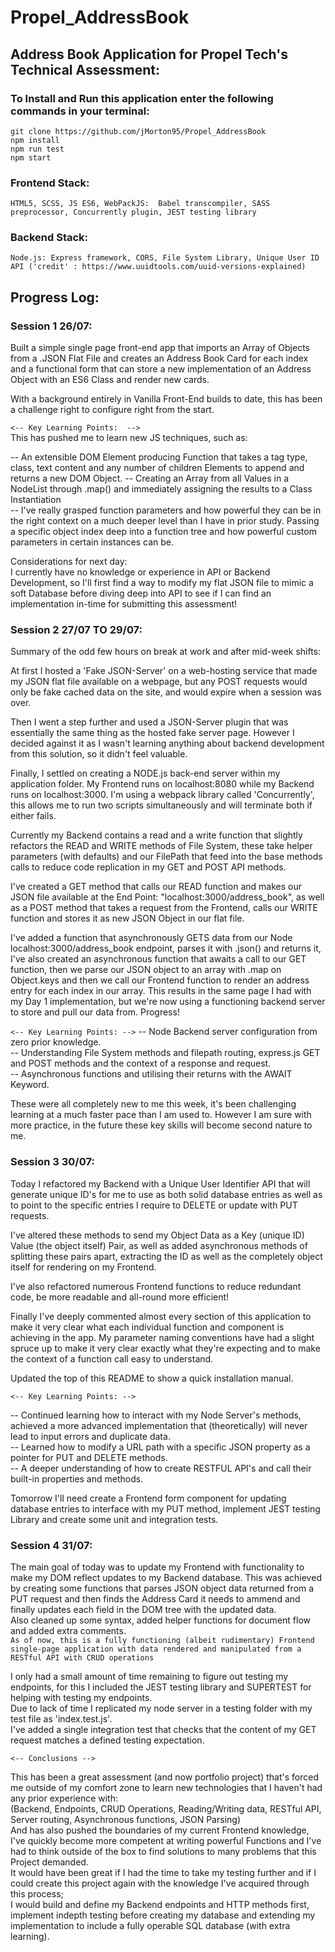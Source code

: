 # Propel_AddressBook
## Address Book Application for Propel Tech's Technical Assessment:  

### To Install and Run this application enter the following commands in your terminal:
`git clone https://github.com/jMorton95/Propel_AddressBook`  
`npm install`  
`npm run test`  
`npm start`  
  
### Frontend Stack:  
`HTML5, SCSS, JS ES6, WebPackJS:  Babel transcompiler, SASS preprocessor, Concurrently plugin, JEST testing library`  

### Backend Stack:  
`Node.js: Express framework, CORS, File System Library, Unique User ID API ('credit' : https://www.uuidtools.com/uuid-versions-explained)`
  
## Progress Log:  
### Session 1 26/07:     
Built a simple single page front-end app that imports an Array of Objects from a .JSON Flat File and creates an Address Book Card for each index and a functional form that can store a new implementation of an Address Object with an ES6 Class and render new cards.    

With a background entirely in Vanilla Front-End builds to date, this has been a challenge right to configure right from the start.

`<-- Key Learning Points:  -->`     
This has pushed me to learn new JS techniques, such as:  

-- An extensible DOM Element producing Function that takes a tag type, class, text content and any number of children Elements to append and returns a new DOM     Object.
-- Creating an Array from all Values in a NodeList through .map() and immediately assigning the results to a Class Instantiation  
-- I've really grasped function parameters and how powerful they can be in the right context on a much deeper level than I have in prior study. Passing a specific object index deep into a function tree and how powerful custom parameters in certain instances can be.  

Considerations for next day:  
I currently have no knowledge or experience in API or Backend Development, so I'll first find a way to modify my flat JSON file to mimic a soft Database before diving deep into API to see if I can find an implementation in-time for submitting this assessment!


### Session 2 27/07 TO 29/07:  
Summary of the odd few hours on break at work and after mid-week shifts:  

At first I hosted a 'Fake JSON-Server' on a web-hosting service that made my JSON flat file available on a webpage, but any POST requests would only be fake cached data on the site, and would expire when a session was over.  

Then I went a step further and used a JSON-Server plugin that was essentially the same thing as the hosted fake server page. However I decided against it as I wasn't learning anything about backend development from this solution, so it didn't feel valuable.  

Finally, I settled on creating a NODE.js back-end server within my application folder. My Frontend runs on localhost:8080 while my Backend runs on localhost:3000. I'm using a webpack library called 'Concurrently', this allows me to run two scripts simultaneously and will terminate both if either fails.  

Currently my Backend contains a read and a write function that slightly refactors the READ and WRITE methods of File System, these take helper parameters (with defaults) and our FilePath that feed into the base methods calls to reduce code replication in my GET and POST API methods.  

I've created a GET method that calls our READ function and makes our JSON file available at the End Point: "localhost:3000/address_book", as well as a POST method that takes a request from the Frontend, calls our WRITE function and stores it as new JSON Object in our flat file. 

I've added a function that asynchronously GETS data from our Node localhost:3000/address_book endpoint, parses it with .json() and returns it, I've also created an asynchronous function that awaits a call to our GET function, then we parse our JSON object to an array with .map on Object.keys and then we call our Frontend function to render an address entry for each index in our array. This results in the same page I had with my Day 1 implementation, but we're now using a functioning backend server to store and pull our data from. Progress!

`<-- Key Learning Points: -->`
-- Node Backend server configuration from zero prior knowledge.    
-- Understanding File System methods and filepath routing, express.js GET and POST methods and the context of a response and request.  
-- Asynchronous functions and utilising their returns with the AWAIT Keyword.  

These were all completely new to me this week, it's been challenging learning at a much faster pace than I am used to. However I am sure with more practice, in the future these key skills will become second nature to me.  
  
  
### Session 3 30/07:   
Today I refactored my Backend with a Unique User Identifier API that will generate unique ID's for me to use as both solid database entries as well as to point to the specific entries I require to DELETE or update with PUT requests.  

I've altered these methods to send my Object Data as a Key (unique ID) Value (the object itself) Pair, as well as added asynchronous methods of splitting these pairs apart, extracting the ID as well as the completely object itself for rendering on my Frontend.  

I've also refactored numerous Frontend functions to reduce redundant code, be more readable and all-round more efficient!  

Finally I've deeply commented almost every section of this application to make it very clear what each individual function and component is achieving in the app. My parameter naming conventions have had a slight spruce up to make it very clear exactly what they're expecting and to make the context of a function call easy to understand.  

Updated the top of this README to show a quick installation manual.  
    
`<-- Key Learning Points: -->`  
  
-- Continued learning how to interact with my Node Server's methods, achieved a more advanced implementation that (theoretically) will never lead to input errors and duplicate data.  
-- Learned how to modify a URL path with a specific JSON property as a pointer for PUT and DELETE methods.  
-- A deeper understanding of how to create RESTFUL API's and call their built-in properties and methods.  
  
Tomorrow I'll need create a Frontend form component for updating database entries to interface with my PUT method, implement JEST testing Library and create some unit and integration tests.  
  
    
### Session 4 31/07:  
The main goal of today was to update my Frontend with functionality to make my DOM reflect updates to my Backend database. This was achieved by creating some functions that parses JSON object data returned from a PUT request and then finds the Address Card it needs to ammend and finally updates each field in the DOM tree with the updated data.  
Also cleaned up some syntax, added helper functions for document flow and added extra comments.  
`As of now, this is a fully functioning (albeit rudimentary) Frontend single-page application with data rendered and manipulated from a RESTful API with CRUD operations`  
  
I only had a small amount of time remaining to figure out testing my endpoints, for this I included the JEST testing library and SUPERTEST for helping with testing my endpoints.  
Due to lack of time I replicated my node server in a testing folder with my test file as 'index.test.js'.  
I've added a single integration test that checks that the content of my GET request matches a defined testing expectation.  
  
`<-- Conclusions -->`  
  
This has been a great assessment (and now portfolio project) that's forced me outside of my comfort zone to learn new technologies that I haven't had any prior experience with:  
(Backend, Endpoints, CRUD Operations, Reading/Writing data, RESTful API, Server routing, Asynchronous functions, JSON Parsing)  
And has also pushed the boundaries of my current Frontend knowledge, I've quickly become more competent at writing powerful Functions and I've had to think outside of the box to find solutions to many problems that this Project demanded.  
It would have been great if I had the time to take my testing further and if I could create this project again with the knowledge I've acquired through this process;  
I would build and define my Backend endpoints and HTTP methods first, implement indepth testing before creating my database and extending my implementation to include a fully operable SQL database (with extra learning).





